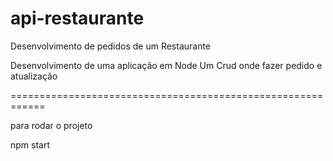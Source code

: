 # api-restaurante
Desenvolvimento de pedidos de um Restaurante

Desenvolvimento de uma aplicação em Node 
Um Crud onde fazer pedido e atualização 




============================================================

para rodar o projeto 

npm start
